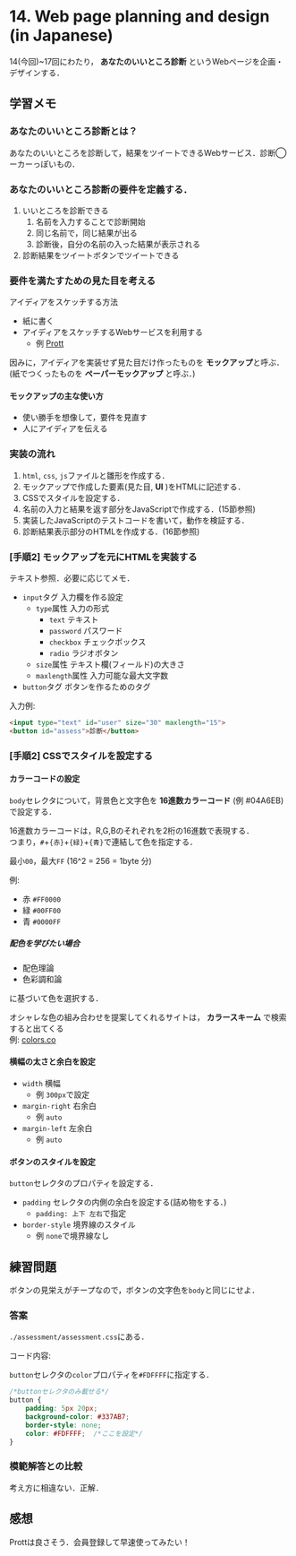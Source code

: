 # 14. Web page planning and design (in Japanese)

14(今回)\~17回にわたり， **あなたのいいところ診断** というWebページを企画・デザインする．

## 学習メモ

### あなたのいいところ診断とは？

あなたのいいところを診断して，結果をツイートできるWebサービス．診断◯ーカーっぽいもの．

### あなたのいいところ診断の要件を定義する．

1. いいところを診断できる
    1. 名前を入力することで診断開始
    2. 同じ名前で，同じ結果が出る
    3. 診断後，自分の名前の入った結果が表示される
2. 診断結果をツイートボタンでツイートできる

### 要件を満たすための見た目を考える

アイディアをスケッチする方法<br>
- 紙に書く
- アイディアをスケッチするWebサービスを利用する
    - 例 [Prott](https://prottapp.com/ja/)

因みに，アイディアを実装せず見た目だけ作ったものを **モックアップ**と呼ぶ．(紙でつくったものを **ペーパーモックアップ** と呼ぶ．)

#### モックアップの主な使い方

- 使い勝手を想像して，要件を見直す
- 人にアイディアを伝える

### 実装の流れ

1. `html`, `css`, `js`ファイルと雛形を作成する．
2. モックアップで作成した要素(見た目, **UI** )をHTMLに記述する．
3. CSSでスタイルを設定する．
4. 名前の入力と結果を返す部分をJavaScriptで作成する．(15節参照)
5. 実装したJavaScriptのテストコードを書いて，動作を検証する．
6. 診断結果表示部分のHTMLを作成する．(16節参照)

### [手順2] モックアップを元にHTMLを実装する

テキスト参照．必要に応じてメモ．

- `input`タグ 入力欄を作る設定
    - `type`属性 入力の形式
        - `text` テキスト
        - `password` パスワード
        - `checkbox` チェックボックス
        - `radio` ラジオボタン
    - `size`属性 テキスト欄(フィールド)の大きさ
    - `maxlength`属性 入力可能な最大文字数
- `button`タグ ボタンを作るためのタグ

入力例:

```html
<input type="text" id="user" size="30" maxlength="15">
<button id="assess">診断</button>
```

### [手順2] CSSでスタイルを設定する

#### カラーコードの設定

`body`セレクタについて，背景色と文字色を **16進数カラーコード** (例 \#04A6EB)で設定する．

16進数カラーコードは，R,G,Bのそれぞれを2桁の16進数で表現する．<br>
つまり，`#`+`{赤}`+`{緑}`+`{青}`で連結して色を指定する．

最小`00`，最大`FF` (16^2 = 256 = 1byte 分)

例:<br>
- 赤 `#FF0000`
- 緑 `#00FF00`
- 青 `#0000FF`

##### 配色を学びたい場合

- 配色理論
- 色彩調和論

に基づいて色を選択する．

オシャレな色の組み合わせを提案してくれるサイトは， **カラースキーム** で検索すると出てくる<br>
例: [colors.co](https://coolors.co/)

#### 横幅の太さと余白を設定

- `width` 横幅
    - 例 `300px`で設定
- `margin-right` 右余白
    - 例 `auto`
- `margin-left` 左余白
    - 例 `auto`

#### ボタンのスタイルを設定

`button`セレクタのプロパティを設定する．

- `padding` セレクタの内側の余白を設定する(詰め物をする．)
    - `padding: 上下 左右`で指定
- `border-style` 境界線のスタイル
    - 例 `none`で境界線なし

## 練習問題

ボタンの見栄えがチープなので，ボタンの文字色を`body`と同じにせよ．

### 答案

`./assessment/assessment.css`にある．

コード内容:

`button`セレクタの`color`プロパティを`#FDFFFF`に指定する．

```css
/*buttonセレクタのみ載せる*/
button {
    padding: 5px 20px;
    background-color: #337AB7;
    border-style: none;
    color: #FDFFFF;  /*ここを設定*/
}
```
### 模範解答との比較

考え方に相違ない．正解．

## 感想

Prottは良さそう．会員登録して早速使ってみたい！